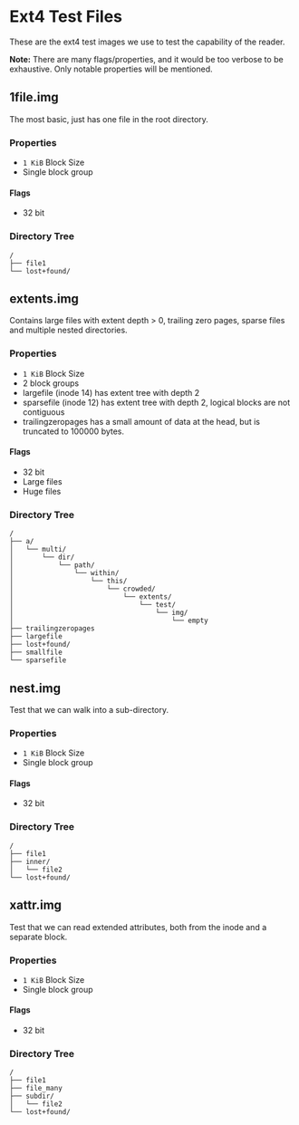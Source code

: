 # Ext4 Test Files

These are the ext4 test images we use to test the capability of the reader.

**Note:** There are many flags/properties, and it would be too verbose to be
exhaustive. Only notable properties will be mentioned.

## 1file.img

The most basic, just has one file in the root directory.

### Properties

* `1 KiB` Block Size
* Single block group

#### Flags

* 32 bit

### Directory Tree

```
/
├── file1
└── lost+found/
```

## extents.img

Contains large files with extent depth > 0, trailing zero pages, sparse files
and multiple nested directories.

### Properties

* `1 KiB` Block Size
* 2 block groups
* largefile (inode 14) has extent tree with depth 2
* sparsefile (inode 12) has extent tree with depth 2, logical blocks are not contiguous
* trailingzeropages has a small amount of data at the head, but is truncated to
  100000 bytes.

#### Flags

* 32 bit
* Large files
* Huge files

### Directory Tree

```
/
├── a/
│   └── multi/
│       └── dir/
│           └── path/
│               └── within/
│                   └── this/
│                       └── crowded/
│                           └── extents/
│                               └── test/
│                                   └── img/
│                                       └── empty
├── trailingzeropages
├── largefile
├── lost+found/
├── smallfile
└── sparsefile
```

## nest.img

Test that we can walk into a sub-directory.

### Properties

* `1 KiB` Block Size
* Single block group

#### Flags

* 32 bit

### Directory Tree

```
/
├── file1
├── inner/
│   └── file2
└── lost+found/
```

## xattr.img

Test that we can read extended attributes, both from the inode and a separate block.

### Properties

* `1 KiB` Block Size
* Single block group

#### Flags

* 32 bit

### Directory Tree

```
/
├── file1
├── file_many
├── subdir/
│   └── file2
└── lost+found/
```
